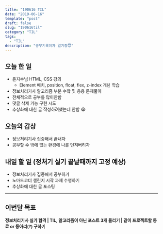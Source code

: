 ```yaml
---
title: "190616 TIL"
date: "2019-06-16"
template: "post"
draft: false
slug: "190616til"
category: "TIL"
tags:
  - "TIL"
description: "공부기록이자 일기장😇"
---
```


## 오늘 한 일

- 윤지수님 HTML, CSS 강의
  - Element 배치, position, float, flex, z-index 개념 학습
- 정보처리기사 알고리즘 부분 수학 및 응용 문제풀이
- 전체적으로 공부를 많이안함
- 댓글 삭제 기능 구현 시도
- 추상화에 대한 글 작성하려했는데 안함 😭

## 오늘의 감상

- 정보처리기사 집중해서 끝내자
- 공부할 수 밖에 없는 환경에 나를 던져버리자

## 내일 할 일 (정처기 실기 끝날때까지 고정 예상)

- 정보처리기사 집중해서 공부하기
- 노마드코더 챌린지 시작 과제 수행하기
- 추상화에 대한 글 포스팅

---

## 이번달 목표

**정보처리기사 실기 합격 | TIL, 알고리즘이 아닌 포스트 3개 올리기 | 같이 프로젝트할 동료 or 동아리(?) 구하기**